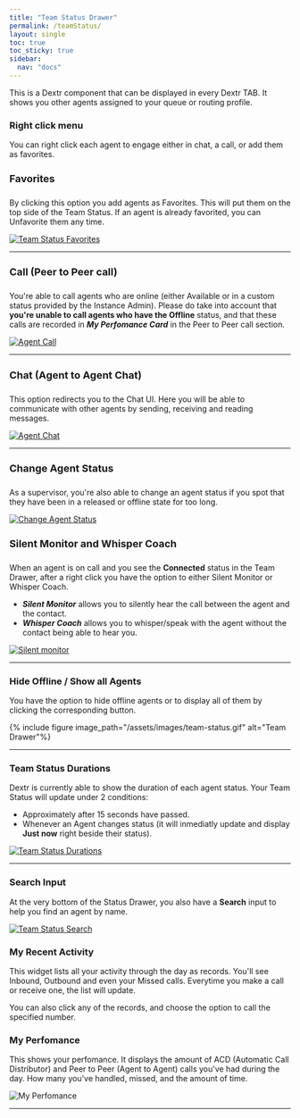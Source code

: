 ```yaml
---
title: "Team Status Drawer"
permalink: /teamStatus/
layout: single
toc: true
toc_sticky: true
sidebar: 
  nav: "docs"
---
```


This is a Dextr component that can be displayed in every Dextr TAB. It shows you other agents assigned to your queue or routing profile. 

### Right click menu

You can right click each agent to engage either in chat, a call, or add them as favorites.

#### Favorites

By clicking this option you add agents as Favorites. This will put them on the top side of the Team Status. If an agent is already favorited, you can Unfavorite them any time. 

[![Team Status Favorites](/assets/images/ts-favorites.jpg)](/assets/images/ts-favorites.jpg)

----

#### Call (Peer to Peer call)

You're able to call agents who are online (either Available or in a custom status provided by the Instance Admin). Please do take into account that **you're unable to call agents who have the Offline** status, and that these calls are recorded in ***My Perfomance Card*** in the Peer to Peer call section.

[![Agent Call](/assets/images/agent-call.jpg)](/assets/images/agent-call.jpg)

----

#### Chat (Agent to Agent Chat)

This option redirects you to the Chat UI. Here you will be able to communicate with other agents by sending, receiving and reading messages.

[![Agent Chat](/assets/images/agent-chat.jpg)](/assets/images/agent-chat.jpg)

----

#### Change Agent Status

As a supervisor, you're also able to change an agent status if you spot that they have been in a released or offline state for too long.

[![Change Agent Status](/assets/images/change-status2.jpg)](/assets/images/change-status2.jpg)

#### Silent Monitor and Whisper Coach

When an agent is on call and you see the **Connected** status in the Team Drawer, after a right click you have the option to either Silent Monitor or Whisper Coach.

- ***Silent Monitor*** allows you to silently hear the call between the agent and the contact.
- ***Whisper Coach*** allows you to whisper/speak with the agent without the contact being able to hear you. 

[![Silent monitor](/assets/images/silent-monitor.jpg)](/assets/images/silent-monitor.jpg)

----
### Hide Offline / Show all Agents

You have the option to hide offline agents or to display all of them by clicking the corresponding button.

{% include figure image_path="/assets/images/team-status.gif" alt="Team Drawer"%}

----

### Team Status Durations

Dextr is currently able to show the duration of each agent status. Your Team Status will update under 2 conditions: 
- Approximately after 15 seconds have passed.
- Whenever an Agent changes status (it will inmediatly update and display **Just now** right beside their status).

[![Team Status Durations](/assets/images/agent-status-duration.jpg)](/assets/images/agent-status-duration.jpg)

----

### Search Input

At the very bottom of the Status Drawer, you also have a **Search** input to help you find an agent by name.

[![Team Status Search](/assets/images/ts-search.jpg)](/assets/images/ts-search.jpg)

### My Recent Activity

This widget lists all your activity through the day as records. You'll see Inbound, Outbound and even your Missed calls. Everytime you make a call or receive one, the list will update.

You can also click any of the records, and choose the option to call the specified number.

### My Perfomance

This shows your perfomance. It displays the amount of ACD (Automatic Call Distributor) and Peer to Peer (Agent to Agent) calls you've had during the day. How many you've handled, missed, and the amount of time.

![My Perfomance](/assets/images/my-perfomance.jpg)

----

<style>
    h4 {
      font-size: 18px;
    }
</style>